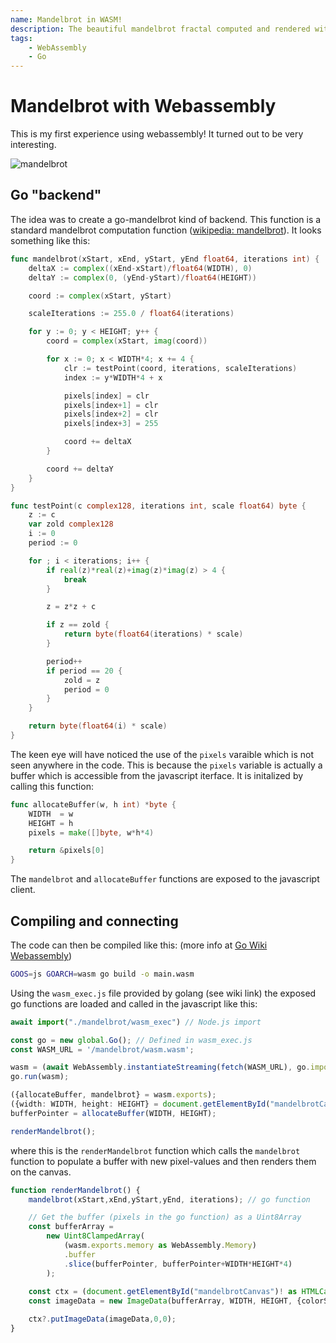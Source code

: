 ```yaml
---
name: Mandelbrot in WASM!
description: The beautiful mandelbrot fractal computed and rendered with compiled WebAssembly!
tags: 
    - WebAssembly
    - Go
---
```

# Mandelbrot with Webassembly

This is my first experience using webassembly! It turned out to be very interesting. 

![mandelbrot](/mandelbrot/mandelbrot.png "Mandelbrot")

## Go "backend"
The idea was to create a go-mandelbrot kind of backend. This function is a standard mandelbrot
computation function ([wikipedia: mandelbrot](https://en.wikipedia.org/wiki/Mandelbrot_set#Computer_drawings)). It looks something like this:

```go
func mandelbrot(xStart, xEnd, yStart, yEnd float64, iterations int) {
	deltaX := complex((xEnd-xStart)/float64(WIDTH), 0)
	deltaY := complex(0, (yEnd-yStart)/float64(HEIGHT))

	coord := complex(xStart, yStart)

	scaleIterations := 255.0 / float64(iterations)

	for y := 0; y < HEIGHT; y++ {
		coord = complex(xStart, imag(coord))

		for x := 0; x < WIDTH*4; x += 4 {
			clr := testPoint(coord, iterations, scaleIterations)
			index := y*WIDTH*4 + x

			pixels[index] = clr
			pixels[index+1] = clr
			pixels[index+2] = clr
			pixels[index+3] = 255

			coord += deltaX
		}

		coord += deltaY
	}
}

func testPoint(c complex128, iterations int, scale float64) byte {
	z := c
	var zold complex128
	i := 0
	period := 0

	for ; i < iterations; i++ {
		if real(z)*real(z)+imag(z)*imag(z) > 4 {
			break
		}

		z = z*z + c

		if z == zold {
			return byte(float64(iterations) * scale)
		}

		period++
		if period == 20 {
			zold = z
			period = 0
		}
	}

	return byte(float64(i) * scale)
}
```

The keen eye will have noticed the use of the `pixels` varaible which is not seen anywhere in the code. This is because the `pixels` variable is actually a buffer which is accessible from the javascript iterface. It is initalized by calling this function:

```go
func allocateBuffer(w, h int) *byte {
    WIDTH  = w
    HEIGHT = h
	pixels = make([]byte, w*h*4)

	return &pixels[0]
}
```

The `mandelbrot` and `allocateBuffer` functions are exposed to the javascript client.

## Compiling and connecting
The code can then be compiled like this: (more info at [Go Wiki Webassembly](https://go.dev/wiki/WebAssembly))

```bash
GOOS=js GOARCH=wasm go build -o main.wasm
```

Using the `wasm_exec.js` file provided by golang (see wiki link) the exposed go functions are loaded and called in the javascript like this:

```typescript
await import("./mandelbrot/wasm_exec") // Node.js import

const go = new global.Go(); // Defined in wasm_exec.js
const WASM_URL = '/mandelbrot/wasm.wasm';

wasm = (await WebAssembly.instantiateStreaming(fetch(WASM_URL), go.importObject)).instance;
go.run(wasm);

({allocateBuffer, mandelbrot} = wasm.exports);
({width: WIDTH, height: HEIGHT} = document.getElementById("mandelbrotCanvas")!.getBoundingClientRect());
bufferPointer = allocateBuffer(WIDTH, HEIGHT);

renderMandelbrot();
```

where this is the `renderMandelbrot` function which calls the `mandelbrot` function to populate a buffer with new pixel-values and then renders them on the canvas.

```typescript
function renderMandelbrot() {
    mandelbrot(xStart,xEnd,yStart,yEnd, iterations); // go function

    // Get the buffer (pixels in the go function) as a Uint8Array
    const bufferArray =
        new Uint8ClampedArray(
            (wasm.exports.memory as WebAssembly.Memory)
            .buffer
            .slice(bufferPointer, bufferPointer+WIDTH*HEIGHT*4)
        );
    
    const ctx = (document.getElementById("mandelbrotCanvas")! as HTMLCanvasElement).getContext("2d");
    const imageData = new ImageData(bufferArray, WIDTH, HEIGHT, {colorSpace: "srgb"});

    ctx?.putImageData(imageData,0,0);
}
```